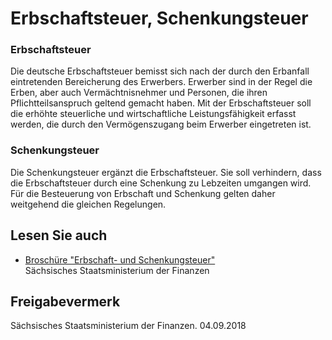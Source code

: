 # Erbschaftsteuer, Schenkungsteuer

### Erbschaftsteuer

Die deutsche Erbschaftsteuer bemisst sich nach der durch den Erbanfall eintretenden Bereicherung des Erwerbers. Erwerber sind in der Regel die Erben, aber auch Vermächtnisnehmer und Personen, die ihren Pflichtteilsanspruch geltend gemacht haben. Mit der Erbschaftsteuer soll die erhöhte steuerliche und wirtschaftliche Leistungsfähigkeit erfasst werden, die durch den Vermögenszugang beim Erwerber eingetreten ist.

### Schenkungsteuer

Die Schenkungsteuer ergänzt die Erbschaftsteuer. Sie soll verhindern, dass die Erbschaftsteuer durch eine Schenkung zu Lebzeiten umgangen wird. Für die Besteuerung von Erbschaft und Schenkung gelten daher weitgehend die gleichen Regelungen.

## Lesen Sie auch

* [Broschüre "Erbschaft- und Schenkungsteuer"](https://publikationen.sachsen.de/bdb/artikel/29579 "SMF: Broschüre \"Erbschaft- und Schenkungsteuer\" (publikationen.sachsen.de)")  
  Sächsisches Staatsministerium der Finanzen

## Freigabevermerk

Sächsisches Staatsministerium der Finanzen. 04.09.2018
